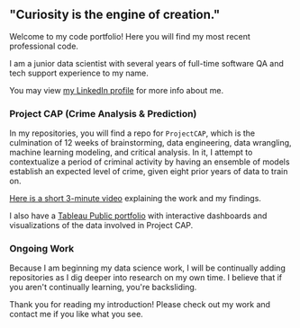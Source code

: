 ## "Curiosity is the engine of creation."

Welcome to my code portfolio! Here you will find my most recent professional code.

I am a junior data scientist with several years of full-time software QA and tech support experience to my name. 

You may view [my LinkedIn profile](https://www.linkedin.com/in/frankserafine/) for more info about me.

### Project CAP (Crime Analysis & Prediction)

In my repositories, you will find a repo for `ProjectCAP`, which is the culmination of 12 weeks of brainstorming, data engineering, data wrangling, machine learning modeling, and critical analysis. In it, I attempt to contextualize a period of criminal activity by having an ensemble of models establish an expected level of crime, given eight prior years of data to train on.

[Here is a short 3-minute video](https://www.loom.com/share/ac4fc299da284e97834777db89726429) explaining the work and my findings.

I also have a [Tableau Public portfolio](https://public.tableau.com/app/profile/frank.serafine) with interactive dashboards and visualizations of the data involved in Project CAP. 

### Ongoing Work

Because I am beginning my data science work, I will be continually adding repositories as I dig deeper into research on my own time. I believe that if you aren't continually learning, you're backsliding. 

Thank you for reading my introduction! Please check out my work and contact me if you like what you see.
